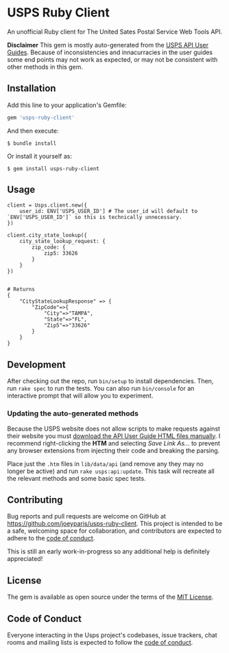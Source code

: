 USPS Ruby Client
=================

An unofficial Ruby client for The United Sates Postal Service Web Tools API.

**Disclaimer** This gem is mostly auto-generated from the [USPS API User Guides](https://www.usps.com/business/web-tools-apis/documentation-updates.htm). Because of inconsistencies and innacurracies in the user guides some end points may not work as expected, or may not be consistent with other methods in this gem.

## Installation

Add this line to your application's Gemfile:

```ruby
gem 'usps-ruby-client'
```

And then execute:

    $ bundle install

Or install it yourself as:

    $ gem install usps-ruby-client

## Usage

```
client = Usps.client.new({
    user_id: ENV['USPS_USER_ID'] # The user_id will default to `ENV['USPS_USER_ID']` so this is technically unnecessary.
})

client.city_state_lookup({
    city_state_lookup_request: {
        zip_code: {
            zip5: 33626
        }
    }
})


# Returns
{
    "CityStateLookupResponse" => {
        "ZipCode"=>{
            "City"=>"TAMPA",
            "State"=>"FL",
            "Zip5"=>"33626"
        }
    }
}
```

## Development

After checking out the repo, run `bin/setup` to install dependencies. Then, run `rake spec` to run the tests. You can also run `bin/console` for an interactive prompt that will allow you to experiment.

### Updating the auto-generated methods

Because the USPS website does not allow scripts to make requests against their website you must [download the API User Guide HTML files manually](https://www.usps.com/business/web-tools-apis/documentation-updates.htm). I recommend right-clicking the **HTM** and selecting *Save Link As...* to prevent any browser extensions from injecting their code and breaking the parsing.

Place just the `.htm` files in `lib/data/api` (and remove any they may no longer be active) and run `rake usps:api:update`. This task will recreate all the relevant methods and some basic spec tests.

## Contributing

Bug reports and pull requests are welcome on GitHub at https://github.com/joeyparis/usps-ruby-client. This project is intended to be a safe, welcoming space for collaboration, and contributors are expected to adhere to the [code of conduct](https://github.com/joeyparis/usps-ruby-client/blob/master/CODE_OF_CONDUCT.md).

This is still an early work-in-progress so any additional help is definitely appreciated!

## License

The gem is available as open source under the terms of the [MIT License](https://opensource.org/licenses/MIT).

## Code of Conduct

Everyone interacting in the Usps project's codebases, issue trackers, chat rooms and mailing lists is expected to follow the [code of conduct](https://github.com/joeyparis/usps-ruby-client/blob/master/CODE_OF_CONDUCT.md).
